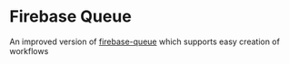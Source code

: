 # Firebase Queue

An improved version of [firebase-queue](https://github.com/firebase/firebase-queue) which supports easy creation of workflows